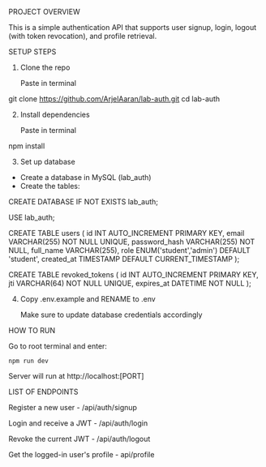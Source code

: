 PROJECT OVERVIEW

This is  a simple authentication API that supports user signup, login, logout (with token revocation), and profile retrieval.

SETUP STEPS

1. Clone the repo

	Paste in terminal

git clone https://github.com/ArjelAaran/lab-auth.git
cd lab-auth

2. Install dependencies
	
	Paste in terminal

npm install

3. Set up database

- Create a database in MySQL (lab_auth)
- Create the tables:

CREATE DATABASE IF NOT EXISTS lab_auth;

USE lab_auth;

CREATE TABLE users (
  id INT AUTO_INCREMENT PRIMARY KEY,
  email VARCHAR(255) NOT NULL UNIQUE,
  password_hash VARCHAR(255) NOT NULL,
  full_name VARCHAR(255),
  role ENUM('student','admin') DEFAULT 'student',
  created_at TIMESTAMP DEFAULT CURRENT_TIMESTAMP
);

CREATE TABLE revoked_tokens (
  id INT AUTO_INCREMENT PRIMARY KEY,
  jti VARCHAR(64) NOT NULL UNIQUE,
  expires_at DATETIME NOT NULL
);

4. Copy .env.example and RENAME to .env

	Make sure to update database credentials accordingly

HOW TO RUN

Go to root terminal and enter:

	npm run dev

Server will run at http://localhost:[PORT]

LIST OF ENDPOINTS

Register a new user - /api/auth/signup

Login and receive a JWT - /api/auth/login

Revoke the current JWT - /api/auth/logout

Get the logged-in user's profile - api/profile
